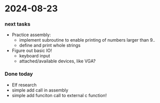 
# 2024-08-23

### next tasks
- Practice assembly:
   - implement subroutine to enable printing of numbers larger than 9..
    - define and print whole strings
- Figure out basic IO!
    - keyboard input
    - attached/available devices, like VGA?

### Done today
- Elf research
- simple add call in assembly
- simple add funciton call to external c function!



